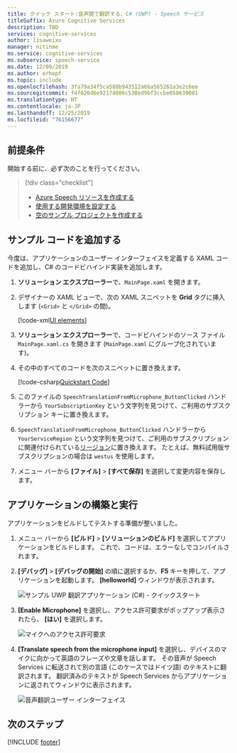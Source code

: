 ```yaml
---
title: クイック スタート:音声間で翻訳する、C# (UWP) - Speech サービス
titleSuffix: Azure Cognitive Services
description: TBD
services: cognitive-services
author: lisaweixu
manager: nitinme
ms.service: cognitive-services
ms.subservice: speech-service
ms.date: 12/09/2019
ms.author: erhopf
ms.topic: include
ms.openlocfilehash: 3fa79a34f5ca588b943512a6ba565261a3e2c6ee
ms.sourcegitcommit: f4f626d6e92174086c530ed9bf3ccbe058639081
ms.translationtype: HT
ms.contentlocale: ja-JP
ms.lasthandoff: 12/25/2019
ms.locfileid: "76156677"
---
```

## <a name="prerequisites"></a>前提条件

開始する前に、必ず次のことを行ってください。

> [!div class="checklist"]
> * [Azure Speech リソースを作成する](../../../../get-started.md)
> * [使用する開発環境を設定する](../../../../quickstarts/setup-platform.md?tabs=uwp)
> * [空のサンプル プロジェクトを作成する](../../../../quickstarts/create-project.md?tabs=uwp)

## <a name="add-sample-code"></a>サンプル コードを追加する

今度は、アプリケーションのユーザー インターフェイスを定義する XAML コードを追加し、C# のコードビハインド実装を追加します。

1. **ソリューション エクスプローラー**で、`MainPage.xaml` を開きます。

1. デザイナーの XAML ビューで、次の XAML スニペットを **Grid** タグに挿入します (`<Grid>` と `</Grid>` の間)。

   [!code-xml[UI elements](~/samples-cognitive-services-speech-sdk/quickstart/csharp/uwp/translate-speech-to-text/helloworld/MainPage.xaml#StackPanel)]

1. **ソリューション エクスプローラー**で、コードビハインドのソース ファイル `MainPage.xaml.cs` を開きます (`MainPage.xaml` にグループ化されています)。

1. その中のすべてのコードを次のスニペットに置き換えます。

   [!code-csharp[Quickstart Code](~/samples-cognitive-services-speech-sdk/quickstart/csharp/uwp/translate-speech-to-text/helloworld/MainPage.xaml.cs#code)]

1. このファイルの `SpeechTranslationFromMicrophone_ButtonClicked` ハンドラーから `YourSubscriptionKey` という文字列を見つけて、ご利用のサブスクリプション キーに置き換えます。

1. `SpeechTranslationFromMicrophone_ButtonClicked` ハンドラーから `YourServiceRegion` という文字列を見つけて、ご利用のサブスクリプションに関連付けられている[リージョン](~/articles/cognitive-services/Speech-Service/regions.md)に置き換えます。 たとえば、無料試用版サブスクリプションの場合は `westus` を使用します。

1. メニュー バーから **[ファイル]**  >  **[すべて保存]** を選択して変更内容を保存します。

## <a name="build-and-run-the-application"></a>アプリケーションの構築と実行

アプリケーションをビルドしてテストする準備が整いました。

1. メニュー バーから **[ビルド]**  >  **[ソリューションのビルド]** を選択してアプリケーションをビルドします。 これで、コードは、エラーなしでコンパイルされます。

1. **[デバッグ]**  >  **[デバッグの開始]** の順に選択するか、**F5** キーを押して、アプリケーションを起動します。 **[helloworld]** ウィンドウが表示されます。

   ![サンプル UWP 翻訳アプリケーション (C#) - クイックスタート](~/articles/cognitive-services/Speech-Service/media/sdk/qs-translate-speech-uwp-helloworld-window.png)

1. **[Enable Microphone]** を選択し、アクセス許可要求がポップアップ表示されたら、 **[はい]** を選択します。

   ![マイクへのアクセス許可要求](~/articles/cognitive-services/Speech-Service/media/sdk/qs-csharp-uwp-10-access-prompt.png)

1. **[Translate speech from the microphone input]** を選択し、デバイスのマイクに向かって英語のフレーズや文章を話します。 その音声が Speech Services に転送されて別の言語 (このケースではドイツ語) のテキストに翻訳されます。 翻訳済みのテキストが Speech Services からアプリケーションに返されてウィンドウに表示されます。

   ![音声翻訳ユーザー インターフェイス](~/articles/cognitive-services/Speech-Service/media/sdk/qs-translate-csharp-uwp-ui-result.png)

## <a name="next-steps"></a>次のステップ

[!INCLUDE [footer](./footer.md)]
